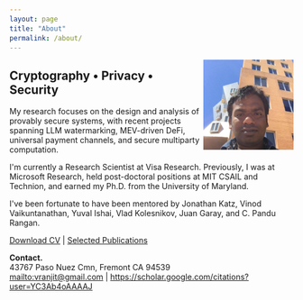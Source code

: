 ```yaml
---
layout: page
title: "About"
permalink: /about/
---
```


<img src="/images/profile.jpg" align="right" width="160">

## Cryptography • Privacy • Security

My research focuses on the design and analysis of provably secure systems, with recent projects spanning LLM watermarking, MEV-driven DeFi, universal payment channels, and secure multiparty computation.

I'm currently a Research Scientist at Visa Research. Previously, I was at Microsoft Research, held post-doctoral positions at MIT CSAIL and Technion, and earned my Ph.D. from the University of Maryland.

I've been fortunate to have been mentored by Jonathan Katz, Vinod Vaikuntanathan, Yuval Ishai, Vlad Kolesnikov, Juan Garay, and C. Pandu Rangan.

<div>
  <a href="/files/ranjit_kumaresan_cv.pdf" class="btn btn--primary">Download CV</a> | 
  <a href="/publications/" class="btn btn--primary">Selected Publications</a>
</div>

**Contact.**  
43767 Paso Nuez Cmn, Fremont CA 94539  
<mailto:vranjit@gmail.com> | <https://scholar.google.com/citations?user=YC3Ab4oAAAAJ>